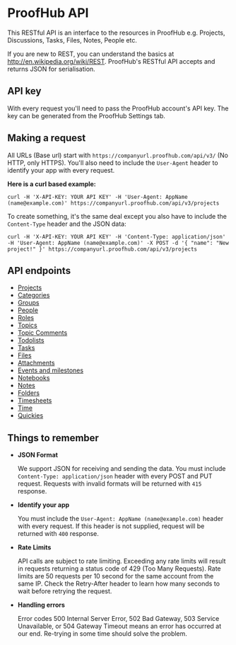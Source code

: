 ProofHub API
====================
This RESTful API is an interface to the resources in ProofHub e.g. Projects, Discussions, Tasks, Files, Notes, People etc. 

If you are new to REST, you can understand the basics at http://en.wikipedia.org/wiki/REST. ProofHub's RESTful API accepts and returns JSON for serialisation.

API key
----------------
With every request you'll need to pass the ProofHub account's API key. The key can be generated from the ProofHub Settings tab.

Making a request
----------------
All URLs (Base url) start with `https://companyurl.proofhub.com/api/v3/` (No HTTP, only HTTPS). You'll also need to include the `User-Agent` header to identify your app with every request.

**Here is a curl based example:**

```shell
curl -H 'X-API-KEY: YOUR API KEY' -H 'User-Agent: AppName (name@example.com)' https://companyurl.proofhub.com/api/v3/projects
```

To create something, it's the same deal except you also have to include the `Content-Type` header and the JSON data:

```shell
curl -H 'X-API-KEY: YOUR API KEY' -H 'Content-Type: application/json' -H 'User-Agent: AppName (name@example.com)' -X POST -d '{ "name": "New project!" }' https://companyurl.proofhub.com/api/v3/projects
```

API endpoints
----------------

* [Projects](https://github.com/ProofHub/api_v3/blob/master/sections/projects.md)
* [Categories](https://github.com/ProofHub/api_v3/blob/master/sections/categories.md)
* [Groups](https://github.com/ProofHub/api_v3/blob/master/sections/groups.md)
* [People](https://github.com/ProofHub/api_v3/blob/master/sections/people.md)
* [Roles](https://github.com/ProofHub/api_v3/blob/master/sections/roles.md)
* [Topics](https://github.com/ProofHub/api_v3/blob/master/sections/topics.md)
* [Topic Comments](https://github.com/ProofHub/api_v3/blob/master/sections/topic%20comments.md)
* [Todolists](https://github.com/ProofHub/api_v3/blob/master/sections/tododlists.md)
* [Tasks](https://github.com/ProofHub/api_v3/blob/master/sections/tasks.md)
* [Files](https://github.com/ProofHub/api_v3/blob/master/sections/files.md)
* [Attachments](https://github.com/ProofHub/api_v3/blob/master/sections/attachments.md)
* [Events and milestones](https://github.com/ProofHub/api_v3/blob/master/sections/events%20and%20milestones.md)
* [Notebooks](https://github.com/ProofHub/api_v3/blob/master/sections/notebooks.md)
* [Notes](https://github.com/ProofHub/api_v3/blob/master/sections/notes.md)
* [Folders](https://github.com/ProofHub/api_v3/blob/master/sections/folders.md)
* [Timesheets](https://github.com/ProofHub/api_v3/blob/master/sections/timesheets.md)
* [Time](https://github.com/ProofHub/api_v3/blob/master/sections/time.md)
* [Quickies](https://github.com/ProofHub/api_v3/blob/master/sections/quickies.md)



Things to remember
----------------
* **JSON Format**

  We support JSON for receiving and sending the data. You must include `Content-Type: application/json` header with every POST and PUT request. Requests with invalid formats will be returned with `415` response. 

* **Identify your app**

  You must include the `User-Agent: AppName (name@example.com)` header with every request. If this header is not supplied, request will be returned with `400` response. 

* **Rate Limits**

  API calls are subject to rate limiting. Exceeding any rate limits will result in requests returning a status code of 429 (Too Many Requests). Rate limits are 50 requests per 10 second for the same account from the same IP. Check the Retry-After header to learn how many seconds to wait before retrying the request.

* **Handling errors**

  Error codes 500 Internal Server Error, 502 Bad Gateway, 503 Service Unavailable, or 504 Gateway Timeout means an error has occurred at our end. Re-trying in some time should solve the problem.